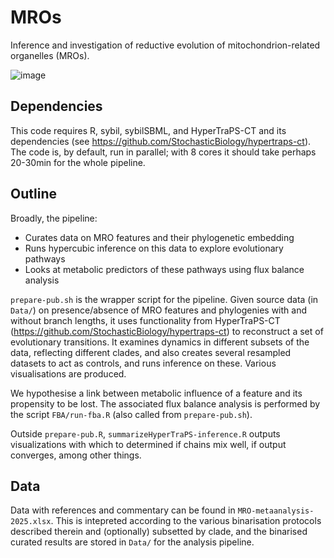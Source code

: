 # MROs

Inference and investigation of reductive evolution of mitochondrion-related organelles (MROs).

![image](https://github.com/user-attachments/assets/37c59f21-8094-4c48-b8a9-2c60a3b6a3a5)

Dependencies
----
This code requires R, sybil, sybilSBML, and HyperTraPS-CT and its dependencies (see https://github.com/StochasticBiology/hypertraps-ct). The code is, by default, run in parallel; with 8 cores it should take perhaps 20-30min for the whole pipeline. 

Outline
----
Broadly, the pipeline:
* Curates data on MRO features and their phylogenetic embedding
* Runs hypercubic inference on this data to explore evolutionary pathways
* Looks at metabolic predictors of these pathways using flux balance analysis

`prepare-pub.sh` is the wrapper script for the pipeline. Given source data (in `Data/`) on presence/absence of MRO features and phylogenies with and without branch lengths, it uses functionality from HyperTraPS-CT (https://github.com/StochasticBiology/hypertraps-ct) to reconstruct a set of evolutionary transitions. It examines dynamics in different subsets of the data, reflecting different clades, and also creates several resampled datasets to act as controls, and runs inference on these. Various visualisations are produced.

We hypothesise a link between metabolic influence of a feature and its propensity to be lost. The associated flux balance analysis is performed by the script `FBA/run-fba.R` (also called from `prepare-pub.sh`). 

Outside `prepare-pub.R`, `summarizeHyperTraPS-inference.R` outputs visualizations with which to determined if chains mix well, if output converges, among other things. 

Data
----
Data with references and commentary can be found in `MRO-metaanalysis-2025.xlsx`. This is intepreted according to the various binarisation protocols described therein and (optionally) subsetted by clade, and the binarised curated results are stored in `Data/` for the analysis pipeline.
